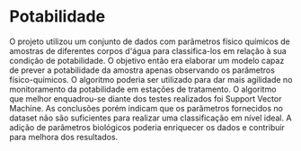# Potabilidade<br>

O projeto utilizou um conjunto de dados com parâmetros físico químicos de amostras de diferentes corpos d'água para classifica-los em relação à sua condição de potabilidade. O objetivo então era elaborar um modelo capaz de prever a potabilidade da amostra apenas observando os parâmetros físico-químicos. O algoritmo poderia ser utilizado para dar mais agilidade no monitoramento da potabilidade em estações de tratamento. O algoritmo que melhor enquadrou-se diante dos testes realizados foi Support Vector Machine. As conclusões porém indicam que os parâmetros fornecidos no dataset não são suficientes para realizar uma classificação em nível ideal. A adição de parâmetros biológicos poderia enriquecer os dados e contribuir para melhora dos resultados.

